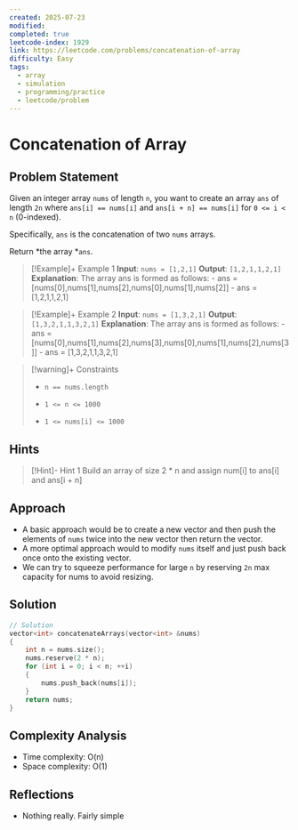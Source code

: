 ```yaml
---
created: 2025-07-23
modified: 
completed: true
leetcode-index: 1929
link: https://leetcode.com/problems/concatenation-of-array
difficulty: Easy
tags:
  - array
  - simulation
  - programming/practice
  - leetcode/problem
---
```

# Concatenation of Array

## Problem Statement
Given an integer array `nums` of length `n`, you want to create an array `ans` of length `2n` where `ans[i] == nums[i]` and `ans[i + n] == nums[i]` for `0 <= i < n` (0-indexed).

Specifically, `ans` is the concatenation of two `nums` arrays.

Return *the array *`ans`.

 

>[!Example]+ Example 1
>**Input**: `nums = [1,2,1]`
>**Output**: `[1,2,1,1,2,1]`
>**Explanation**:
>The array ans is formed as follows: - ans = [nums[0],nums[1],nums[2],nums[0],nums[1],nums[2]] - ans = [1,2,1,1,2,1]

>[!Example]+ Example 2
>**Input**: `nums = [1,3,2,1]`
>**Output**: `[1,3,2,1,1,3,2,1]`
>**Explanation**:
>The array ans is formed as follows: - ans = [nums[0],nums[1],nums[2],nums[3],nums[0],nums[1],nums[2],nums[3]] - ans = [1,3,2,1,1,3,2,1] 

>[!warning]+ Constraints
>- `n == nums.length`
>
>- `1 <= n <= 1000`
>
>- `1 <= nums[i] <= 1000`
## Hints
>[!Hint]- Hint 1
>Build an array of size 2 * n and assign num[i] to ans[i] and ans[i + n]
## Approach

- A basic approach would be to create a new vector and then push the elements of `nums` twice into the new vector then return the vector.
- A more optimal approach would to modify `nums` itself and just push back once onto the existing vector.
- We can try to squeeze performance for large `n` by reserving `2n` max capacity for nums to avoid resizing. 
## Solution

```cpp
// Solution
vector<int> concatenateArrays(vector<int> &nums)
{
	int n = nums.size();
	nums.reserve(2 * n);
	for (int i = 0; i < n; ++i) 
	{
		nums.push_back(nums[i]);
	}
	return nums;
}
```

## Complexity Analysis

- Time complexity: O(n) 
- Space complexity: O(1)

## Reflections
-  Nothing really. Fairly simple